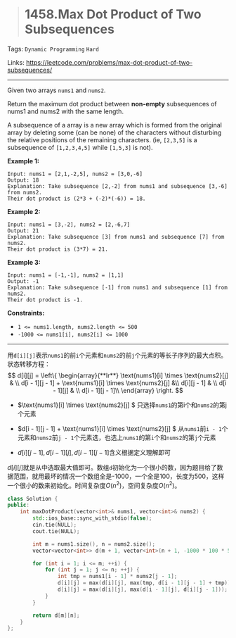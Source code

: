 > # 1458.Max Dot Product of Two Subsequences

Tags: `Dynamic Programming` `Hard`

Links: https://leetcode.com/problems/max-dot-product-of-two-subsequences/

-----

Given two arrays `nums1` and `nums2`.

Return the maximum dot product between **non-empty** subsequences of nums1 and nums2 with the same length.

A subsequence of a array is a new array which is formed from the original array by deleting some (can be none) of the characters without disturbing the relative positions of the remaining characters. (ie, `[2,3,5]` is a subsequence of `[1,2,3,4,5]` while `[1,5,3]` is not).

**Example 1:**

```
Input: nums1 = [2,1,-2,5], nums2 = [3,0,-6]
Output: 18
Explanation: Take subsequence [2,-2] from nums1 and subsequence [3,-6] from nums2.
Their dot product is (2*3 + (-2)*(-6)) = 18.
```

**Example 2:**

```
Input: nums1 = [3,-2], nums2 = [2,-6,7]
Output: 21
Explanation: Take subsequence [3] from nums1 and subsequence [7] from nums2.
Their dot product is (3*7) = 21.
```

**Example 3:**

```
Input: nums1 = [-1,-1], nums2 = [1,1]
Output: -1
Explanation: Take subsequence [-1] from nums1 and subsequence [1] from nums2.
Their dot product is -1.
```

**Constraints:**

- `1 <= nums1.length, nums2.length <= 500`
- `-1000 <= nums1[i], nums2[i] <= 1000`

-----

用`d[i][j]`表示`nums1`的前`i`个元素和`nums2`的前`j`个元素的等长子序列的最大点积。状态转移方程：
$$
d[i][j] = 
\left\{  
             \begin{array}{**lr**}  
             \text{nums1}[i] \times \text{nums2}[j] &  \\  
             d[i - 1][j - 1] + \text{nums1}[i] \times \text{nums2}[j] &\\  
             d[i][j - 1] & \\
             d[i - 1][j] & \\
             d[i - 1][j - 1]\\
             \end{array}  
\right.
$$

* $\text{nums1}[i] \times \text{nums2}[j] $ 只选择`nums1`的第i个和`nums2`的第j个元素

* $d[i - 1][j - 1] + \text{nums1}[i] \times \text{nums2}[j] $ 从`nums1`前`i - 1`个元素和`nums2`前`j - 1`个元素选，也选上`nums1`的第`i`个和`nums2`的第`j`个元素

* $d[i][j - 1], d[i - 1][j], d[i - 1][j - 1]$含义根据定义理解即可


$d[i][j]$就是从中选取最大值即可。数组`d`初始化为一个很小的数，因为题目给了数据范围，就用最坏的情况一个数组全是-1000，一个全是100，长度为500，这样一个很小的数来初始化。时间复杂度$O(n^2)$，空间复杂度$O(n^2)$。




```c++
class Solution {
public:
    int maxDotProduct(vector<int>& nums1, vector<int>& nums2) {
        std::ios_base::sync_with_stdio(false);
        cin.tie(NULL);
        cout.tie(NULL);

        int m = nums1.size(), n = nums2.size();
        vector<vector<int>> d(m + 1, vector<int>(n + 1, -1000 * 100 * 500));

        for (int i = 1; i <= m; ++i) {
            for (int j = 1; j <= n; ++j) {
                int tmp = nums1[i - 1] * nums2[j - 1];
                d[i][j] = max(d[i][j], max(tmp, d[i - 1][j - 1] + tmp));
                d[i][j] = max(d[i][j], max(d[i - 1][j], d[i][j - 1]));
            }
        }

        return d[m][n];
    }
};
```

